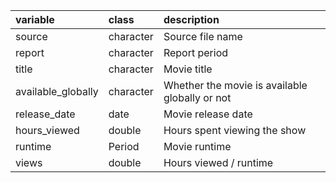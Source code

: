 |variable           |class     |description                           |
|:------------------|:---------|:-------------------------------------|
|source             |character |Source file name |
|report             |character |Report period |
|title              |character |Movie title|
|available_globally |character |Whether the movie is available globally or not |
|release_date       |date      |Movie release date |
|hours_viewed       |double    |Hours spent viewing the show |
|runtime            |Period    |Movie runtime |
|views              |double    |Hours viewed / runtime |
